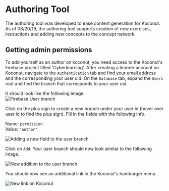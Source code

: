 # Authoring Tool

The authoring tool was developed to ease content generation for Koconut. As of 08/20/19, the authoring tool supports
creation of new exercises, instructions and adding new concepts to the concept network.


## Getting admin permissions
To add yourself as an author on koconut, you need access to the Koconut's Firebase project titled 'Cyberlearning'.
After creating a learner account on Koconut, navigate to the `Authentication` tab and find your email address and the
corresponding your user uid. On the `Database` tab, expand the `Users` root and find the branch that corresponds to your
user uid.

It should look like the following image: <br/>
![Firebase User branch](https://i.imgur.com/Zinhkha.png)

Click on the plus sign to create a new branch under your user id (hover over user id to find the plus sign). Fill in the
fields with the following info.

Name: `permission` <br/>
Value: `"author"` <br/>

![Adding a new field to the user branch](https://i.imgur.com/xWu6mj3.png)

Click on `Add`. Your user branch should now look similar to the following image.

![New addition to the user branch](https://i.imgur.com/A3PRp85.png)

You should now see an additional link in the Koconut's hamburger menu.

![New link on Koconut](https://i.imgur.com/fTTn471.png)
